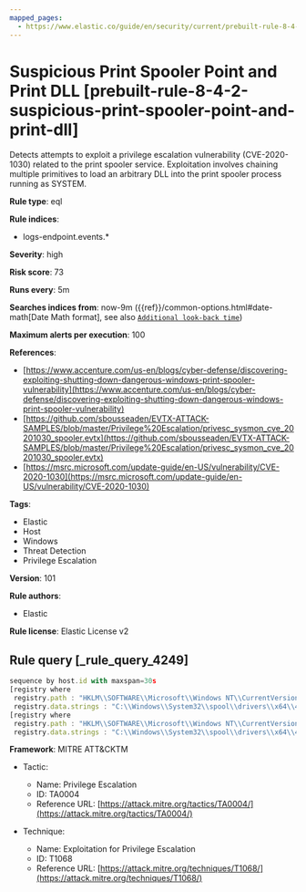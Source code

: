 ```yaml
---
mapped_pages:
  - https://www.elastic.co/guide/en/security/current/prebuilt-rule-8-4-2-suspicious-print-spooler-point-and-print-dll.html
---
```


# Suspicious Print Spooler Point and Print DLL [prebuilt-rule-8-4-2-suspicious-print-spooler-point-and-print-dll]

Detects attempts to exploit a privilege escalation vulnerability (CVE-2020-1030) related to the print spooler service. Exploitation involves chaining multiple primitives to load an arbitrary DLL into the print spooler process running as SYSTEM.

**Rule type**: eql

**Rule indices**:

* logs-endpoint.events.*

**Severity**: high

**Risk score**: 73

**Runs every**: 5m

**Searches indices from**: now-9m ({{ref}}/common-options.html#date-math[Date Math format], see also [`Additional look-back time`](docs-content://solutions/security/detect-and-alert/create-detection-rule.md#rule-schedule))

**Maximum alerts per execution**: 100

**References**:

* [https://www.accenture.com/us-en/blogs/cyber-defense/discovering-exploiting-shutting-down-dangerous-windows-print-spooler-vulnerability](https://www.accenture.com/us-en/blogs/cyber-defense/discovering-exploiting-shutting-down-dangerous-windows-print-spooler-vulnerability)
* [https://github.com/sbousseaden/EVTX-ATTACK-SAMPLES/blob/master/Privilege%20Escalation/privesc_sysmon_cve_20201030_spooler.evtx](https://github.com/sbousseaden/EVTX-ATTACK-SAMPLES/blob/master/Privilege%20Escalation/privesc_sysmon_cve_20201030_spooler.evtx)
* [https://msrc.microsoft.com/update-guide/en-US/vulnerability/CVE-2020-1030](https://msrc.microsoft.com/update-guide/en-US/vulnerability/CVE-2020-1030)

**Tags**:

* Elastic
* Host
* Windows
* Threat Detection
* Privilege Escalation

**Version**: 101

**Rule authors**:

* Elastic

**Rule license**: Elastic License v2

## Rule query [_rule_query_4249]

```js
sequence by host.id with maxspan=30s
[registry where
 registry.path : "HKLM\\SOFTWARE\\Microsoft\\Windows NT\\CurrentVersion\\Print\\Printers\\*\\SpoolDirectory" and
 registry.data.strings : "C:\\Windows\\System32\\spool\\drivers\\x64\\4"]
[registry where
 registry.path : "HKLM\\SOFTWARE\\Microsoft\\Windows NT\\CurrentVersion\\Print\\Printers\\*\\CopyFiles\\Payload\\Module" and
 registry.data.strings : "C:\\Windows\\System32\\spool\\drivers\\x64\\4\\*"]
```

**Framework**: MITRE ATT&CKTM

* Tactic:

    * Name: Privilege Escalation
    * ID: TA0004
    * Reference URL: [https://attack.mitre.org/tactics/TA0004/](https://attack.mitre.org/tactics/TA0004/)

* Technique:

    * Name: Exploitation for Privilege Escalation
    * ID: T1068
    * Reference URL: [https://attack.mitre.org/techniques/T1068/](https://attack.mitre.org/techniques/T1068/)



